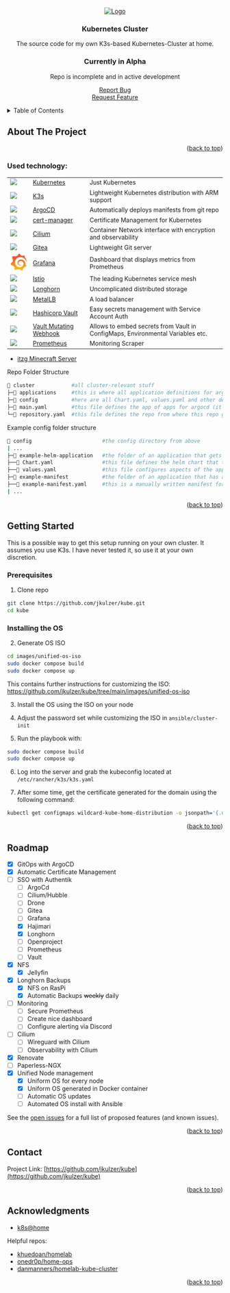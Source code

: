 
<!-- PROJECT SHIELDS -->
<!--
*** I'm using markdown "reference style" links for readability.
*** Reference links are enclosed in brackets [ ] instead of parentheses ( ).
*** See the bottom of this document for the declaration of the reference variables
*** for contributors-url, forks-url, etc. This is an optional, concise syntax you may use.
*** https://www.markdownguide.org/basic-syntax/#reference-style-links
-->
<!-- [![Contributors][contributors-shield]][contributors-url] -->


<!-- PROJECT LOGO -->
<br />
<div align="center">
  <a href="https://git.kube.home/johannes/kube">
    <img src="https://cncf-branding.netlify.app/img/projects/kubernetes/icon/color/kubernetes-icon-color.svg" alt="Logo" width="80" height="80">
  </a>

<h3 align="center">Kubernetes Cluster</h3>
	
<p align="center">The source code for my own K3s-based Kubernetes-Cluster at home.</p>

<h3 align="center" color="yelow">Currently in Alpha</h3>

<p align="center">Repo is incomplete and in active development</p>
  
	  
  <p align="center">
    <a href="https://github.com/jkulzer/kube/issues">Report Bug</a>
    <br/>
    <a href="https://github.com/jkulzer/kube/issues">Request Feature</a>
  </p>
</div>



<!-- TABLE OF CONTENTS -->
<details>
  <summary>Table of Contents</summary>
  <ol>
    <li>
      <a href="#about-the-project">About The Project</a>
      <ul>
        <li><a href="#built-with">Built With</a></li>
      </ul>
    </li>
    <li>
      <a href="#getting-started">Getting Started</a>
      <ul>
        <li><a href="#prerequisites">Prerequisites</a></li>
        <li><a href="#installation">Installation</a></li>
      </ul>
    </li>
    <li><a href="#usage">Usage</a></li>
    <li><a href="#roadmap">Roadmap</a></li>
    <li><a href="#contact">Contact</a></li>
    <li><a href="#acknowledgments">Acknowledgments</a></li>
  </ol>
</details>



<!-- ABOUT THE PROJECT -->
## About The Project


<p align="right">(<a href="#top">back to top</a>)</p>



### Used technology:

<table>
	<tr>
		<td><img width="64" src="https://cncf-branding.netlify.app/img/projects/kubernetes/icon/color/kubernetes-icon-color.svg"></td>
		<td><a href="https://kubernetes.io">Kubernetes</a></td>
		<td>Just Kubernetes</td>
	</tr>
	<tr>
		<td><img width="64" src="https://cncf-branding.netlify.app/img/projects/k3s/icon/color/k3s-icon-color.svg"></td>
		<td><a href="https://k3s.io">K3s</a></td>
		<td>Lightweight Kubernetes distribution with ARM support</td>
	</tr>
	<tr>
		<td><img width="64" src="https://cncf-branding.netlify.app/img/projects/argo/icon/color/argo-icon-color.svg"></td>
		<td><a href="https://argoproj.github.io/argo-cd">ArgoCD</a></td>
		<td>Automatically deploys manifests from git repo</td>
	</tr>
	<tr>
		<td><img width="64" src="https://github.com/jetstack/cert-manager/raw/master/logo/logo.png"></td>
		<td><a href="https://cert-manager.io">cert-manager</a></td>
		<td>Certificate Management for Kubernetes</td>
	</tr>
	<tr>
		<td><img width="64" src="https://cdn.jsdelivr.net/gh/cilium/cilium@master/Documentation/images/logo-solo.svg"></td>
		<td><a href="https://cilium.io">Cilium</a></td>
		<td>Container Network interface with encryption and observability</td>
	</tr>
	<tr>
		<td><img width="64" src="https://raw.githubusercontent.com/go-gitea/gitea/main/assets/favicon.svg"></td>
		<td><a href="https://gitea.io">Gitea</a></td>
		<td>Lightweight Git server</td>
	</tr>
	<tr>
		<td><img width="64" src="https://raw.githubusercontent.com/grafana/grafana/main/public/img/grafana_icon.svg"></td>
		<td><a href="https://grafana.com/">Grafana</a></td>
		<td>Dashboard that displays metrics from Prometheus</td>
	</tr>
	<tr>
		<td><img width="64" src="https://istio.io/v1.7/img/istio-whitelogo-bluebackground-framed.svg"></td>
		<td><a href="https://istio.io/">Istio</a></td>
		<td>The leading Kubernetes service mesh</td>
	</tr>
	<tr>
		<td><img width="64" src="https://cncf-branding.netlify.app/img/projects/longhorn/icon/color/longhorn-icon-color.svg"></td>
		<td><a href="https://longhorn.io/">Longhorn</a></td>
		<td>Uncomplicated distributed storage</td>
	</tr>
	<tr>
		<td><img width="64" src="https://github.com/metallb/metallb/raw/main/website/static/images/logo/metallb-blue.png"></td>
		<td><a href="https://metallb.org/">MetalLB</a></td>
		<td>A load balancer</td>
	</tr>
	<tr>
		<td><img width="64" src="https://simpleicons.org/icons/vault.svg"></td>
		<td><a href="https://vaultproject.io/">Hashicorp Vault</a></td>
		<td>Easy secrets management with Service Account Auth</td>
	</tr>
	<tr>
		<td><img width="64" src="https://raw.githubusercontent.com/banzaicloud/bank-vaults/main/docs/images/logo/bank-vaults-logo.svg"></td>
		<td><a href="https://banzaicloud.com/docs/bank-vaults/mutating-webhook/">Vault Mutating Webhook</a></td>
		<td>Allows to embed secrets from Vault in ConfigMaps, Environmental Variables etc.</td>
	</tr>
	<tr>
		<td><img width="64" src="https://cncf-branding.netlify.app/img/projects/prometheus/icon/color/prometheus-icon-color.svg"></td>
		<td><a href="https://prometheus.io/">Prometheus</a></td>
		<td>Monitoring Scraper</td>
	</tr>
</table>

* [itzg Minecraft Server](https://https://github.com/itzg/docker-minecraft-server/)

Repo Folder Structure

```sh
📁 cluster            #all cluster-relevant stuff
├─📁 applications     #this is where all application definitions for argo-cd live 
├─📁 config           #here are all Chart.yaml, values.yaml and other deployment files
├─📄 main.yaml        #this file defines the app of apps for argocd (it applies everything in the applications folder)
└─📄 repository.yaml  #this file defines the repo from where this repo gets pulled in argo-cd
```

Example config folder structure

```sh
📁 config                       #the config directory from above
| ...
├─📁 example-helm-application   #the folder of an application that gets deployed with helm and argocd
├──📄 Chart.yaml                #this file defines the helm chart that the application uses
├──📄 values.yaml               #this file configures aspects of the application
├─📁 example-manifest           #the folder of an application that has a manually written manifest
├──📄 example-manifest.yaml     #this is a manually written manifest for an application which doesn't have a helm chart
| ...
```

<p align="right">(<a href="#top">back to top</a>)</p>



<!-- GETTING STARTED -->
## Getting Started

This is a possible way to get this setup running on your own cluster. It assumes you use K3s. I have never tested it, so use it at your own discretion.

### Prerequisites
1. Clone repo

```sh
git clone https://github.com/jkulzer/kube.git
cd kube
```
### Installing the OS
2. Generate OS ISO
```sh
cd images/unified-os-iso
sudo docker compose build
sudo docker compose up
```
This contains further instructions for customizing the ISO: https://github.com/jkulzer/kube/tree/main/images/unified-os-iso

3. Install the OS using the ISO on your node

4. Adjust the password set while customizing the ISO in `ansible/cluster-init`

5. Run the playbook with:

```sh
sudo docker compose build
sudo docker compose up
```

6. Log into the server and grab the kubeconfig located at `/etc/rancher/k3s/k3s.yaml`

7. After some time, get the certificate generated for the domain using the following command:
```sh
kubectl get configmaps wildcard-kube-home-distribution -o jsonpath='{.data}' | jq -r '.["kube-home.crt"]' > /tmp/kube-home.crt
```

<p align="right">(<a href="#top">back to top</a>)</p>


<!-- ROADMAP -->
## Roadmap

- [x] GitOps with ArgoCD
- [x] Automatic Certificate Management
- [ ] SSO with Authentik
    - [ ] ArgoCd
    - [ ] Cilium/Hubble
    - [ ] Drone
    - [ ] Gitea
    - [ ] Grafana
    - [x] Hajimari
    - [x] Longhorn
    - [ ] Openproject
    - [ ] Prometheus
    - [ ] Vault
- [x] NFS
    - [x] Jellyfin
- [x] Longhorn Backups
    - [x] NFS on RasPi
    - [x] Automatic Backups ~~weekly~~ daily
- [ ] Monitoring
    - [ ] Secure Prometheus
    - [ ] Create nice dashboard
    - [ ] Configure alerting via Discord
- [ ] Cilium
    - [ ] Wireguard with Cilium
    - [ ] Observability with Cilium
- [x] Renovate
- [ ] Paperless-NGX
- [x] Unified Node management
    - [x] Uniform OS for every node
    - [x] Uniform OS generated in Docker container
    - [ ] Automatic OS updates
    - [ ] Automated OS install with Ansible

See the [open issues](https://github.com/jkulzer/kube/issues) for a full list of proposed features (and known issues).

<p align="right">(<a href="#top">back to top</a>)</p>



<!-- CONTACT -->
## Contact

Project Link: [https://github.com/jkulzer/kube](https://github.com/jkulzer/kube)

<p align="right">(<a href="#top">back to top</a>)</p>



<!-- ACKNOWLEDGMENTS -->
## Acknowledgments

* [k8s@home](https://k8s-at-home.com/)

Helpful repos:
* [khuedoan/homelab](https://github.com/khuedoan/homelab)
* [onedr0p/home-ops](https://github.com/onedr0p/home-ops)
* [danmanners/homelab-kube-cluster](https://github.com/danmanners/homelab-kube-cluster)

<p align="right">(<a href="#top">back to top</a>)</p>



<!-- MARKDOWN LINKS & IMAGES -->
<!-- https://www.markdownguide.org/basic-syntax/#reference-style-links -->

